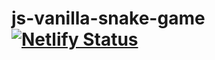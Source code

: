 # js-vanilla-snake-game [![Netlify Status](https://api.netlify.com/api/v1/badges/dcc56046-6378-43bd-9140-dd8e1886df12/deploy-status)](https://app.netlify.com/sites/js-vanilla-snake-game/deploys)
